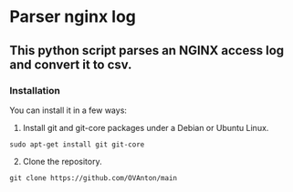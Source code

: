 # Parser nginx log
## This python script parses an NGINX access log and convert it to csv.
### Installation
You can install it in a few ways:
1. Install git and git-core packages under a Debian or Ubuntu Linux.
```git
sudo apt-get install git git-core
```
2. Clone the repository.
```git
git clone https://github.com/OVAnton/main
```
